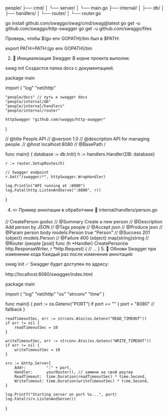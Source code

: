 people/
├── cmd/
│   └── server/
│       └── main.go
├── internal/
│   ├── db/
│   ├── handlers/
│   └── router/
│       └── router.go


go install github.com/swaggo/swag/cmd/swag@latest
go get -u github.com/swaggo/http-swagger
go get -u github.com/swaggo/files

Проверь, чтобы $(go env GOPATH)/bin был в $PATH:


export PATH=$PATH:$(go env GOPATH)/bin

2. 📂 Инициализация Swagger
В корне проекта выполни:


swag init
Создастся папка docs с документацией.

package main

import (
	"log"
	"net/http"

	"people/docs" // путь к swagger docs
	"people/internal/db"
	"people/internal/handlers"
	"people/internal/router"

	httpSwagger "github.com/swaggo/http-swagger"
)

// @title           People API
// @version         1.0
// @description     API for managing people.
// @host            localhost:8080
// @BasePath        /

func main() {
	database := db.Init()
	h := handlers.Handler{DB: database}

	r := router.SetupRoutes(h)

	// Swagger endpoint
	r.Get("/swagger/*", httpSwagger.WrapHandler)

	log.Println("API running at :8080")
	log.Fatal(http.ListenAndServe(":8080", r))
}


4. ✏️ Пример аннотации в обработчике
📁 internal/handlers/person.go

// CreatePerson godoc
// @Summary      Create a new person
// @Description  Add person by JSON
// @Tags         people
// @Accept       json
// @Produce      json
// @Param        person  body  models.Person  true  "Person"
// @Success      201     {object}  models.Person
// @Failure      400     {object}  map[string]string
// @Router       /people [post]
func (h *Handler) CreatePerson(w http.ResponseWriter, r *http.Request) {
	// ...
}
5. 🔁 Обнови Swagger при изменении кода
Каждый раз после изменения аннотаций:


swag init
✅ Swagger будет доступен по адресу:

http://localhost:8080/swagger/index.html


package main

import (
    "log"
    "net/http"
    "os"
    "strconv"
    "time"
)

func main() {
    port := os.Getenv("PORT")
    if port == "" {
        port = "8080" // fallback
    }

    readTimeoutSec, err := strconv.Atoi(os.Getenv("READ_TIMEOUT"))
    if err != nil {
        readTimeoutSec = 10
    }

    writeTimeoutSec, err := strconv.Atoi(os.Getenv("WRITE_TIMEOUT"))
    if err != nil {
        writeTimeoutSec = 10
    }

    srv := &http.Server{
        Addr:         ":" + port,
        Handler:      yourRouter(), // замени на свой роутер
        ReadTimeout:  time.Duration(readTimeoutSec) * time.Second,
        WriteTimeout: time.Duration(writeTimeoutSec) * time.Second,
    }

    log.Printf("Starting server on port %s...", port)
    log.Fatal(srv.ListenAndServe())
}






